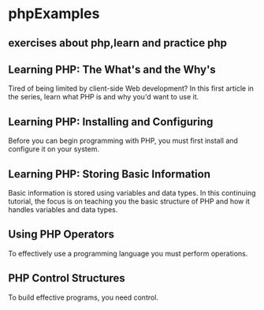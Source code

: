 # phpExamples
exercises about php,learn and practice php
--------------

## Learning PHP: The What's and the Why's
Tired of being limited by client-side Web development?
In this first article in the series, learn what PHP is and why you'd want to use it.


## Learning PHP: Installing and Configuring
Before you can begin programming with PHP, you must first install and configure it on your system. 

## Learning PHP: Storing Basic Information
Basic information is stored using variables and data types. In this continuing tutorial,
the focus is on teaching you the basic structure of PHP and how it handles variables and data types.


## Using PHP Operators
To effectively use a programming language you must perform operations. 

## PHP Control Structures
To build effective programs, you need control.



